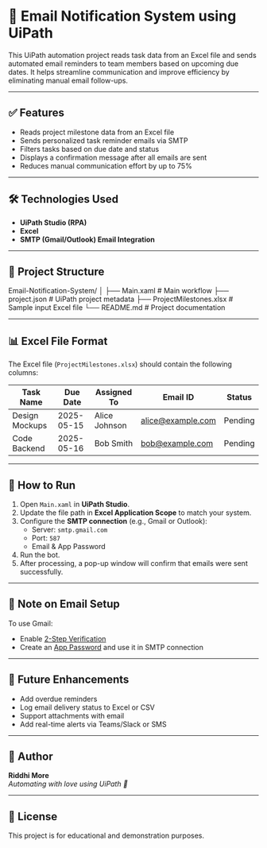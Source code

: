 # 📧 Email Notification System using UiPath

This UiPath automation project reads task data from an Excel file and sends automated email reminders to team members based on upcoming due dates. It helps streamline communication and improve efficiency by eliminating manual email follow-ups.

---

## ✅ Features

- Reads project milestone data from an Excel file
- Sends personalized task reminder emails via SMTP
- Filters tasks based on due date and status
- Displays a confirmation message after all emails are sent
- Reduces manual communication effort by up to 75%

---

## 🛠 Technologies Used

- **UiPath Studio (RPA)**
- **Excel**
- **SMTP (Gmail/Outlook) Email Integration**

---

## 📂 Project Structure

Email-Notification-System/
│
├── Main.xaml # Main workflow
├── project.json # UiPath project metadata
├── ProjectMilestones.xlsx # Sample input Excel file
└── README.md # Project documentation

---

## 📊 Excel File Format

The Excel file (`ProjectMilestones.xlsx`) should contain the following columns:

| Task Name      | Due Date   | Assigned To   | Email ID                 | Status  |
|----------------|------------|---------------|------------------------- |---------|
| Design Mockups | 2025-05-15 | Alice Johnson | alice@example.com        | Pending |
| Code Backend   | 2025-05-16 | Bob Smith     | bob@example.com          | Pending |

---

## 🚀 How to Run

1. Open `Main.xaml` in **UiPath Studio**.
2. Update the file path in **Excel Application Scope** to match your system.
3. Configure the **SMTP connection** (e.g., Gmail or Outlook):
   - Server: `smtp.gmail.com`
   - Port: `587`
   - Email & App Password
4. Run the bot.
5. After processing, a pop-up window will confirm that emails were sent successfully.

---

## 🔐 Note on Email Setup

To use Gmail:
- Enable [2-Step Verification](https://myaccount.google.com/security)
- Create an [App Password](https://myaccount.google.com/apppasswords) and use it in SMTP connection

---

## 📌 Future Enhancements

- Add overdue reminders
- Log email delivery status to Excel or CSV
- Support attachments with email
- Add real-time alerts via Teams/Slack or SMS

---

## 🙌 Author

**Riddhi More**  
*Automating with love using UiPath 💙*

---

## 📃 License

This project is for educational and demonstration purposes.
